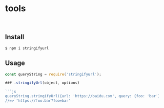 # tools

<br>

## Install

```
$ npm i stringifyurl
```

## Usage

```js
const queryString = require('stringifyurl');

### .stringifyUrl(object, options)

```js
queryString.stringifyUrl({url: 'https://baidu.com', query: {foo: 'bar'}});
//=> 'https://foo.bar?foo=bar'

```
